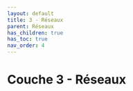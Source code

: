 ```yaml
---
layout: default
title: 3 - Réseaux
parent: Réseaux
has_children: true
has_toc: true
nav_order: 4
---
```


# Couche 3 - Réseaux
